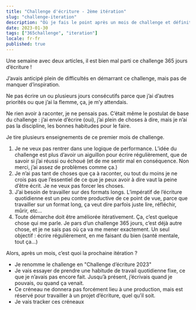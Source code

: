 ```yaml
---
title: "Challenge d'écriture - 2ème itération"
slug: "challenge-iteration"
description: "Où je fais le point après un mois de challenge et définit la prochaine itération"
date: 2023-01-30
tags: ["365challenge", "iteration"]
locale: fr-fr
published: true
---
```


Une semaine avec deux articles, il est bien mal parti ce challenge 365 jours d’écriture !


J’avais anticipé plein de difficultés en démarrant ce challenge, mais pas de manquer d’inspiration.


Ne pas écrire un ou plusieurs jours consécutifs parce que j’ai d’autres priorités ou que j’ai la flemme, ça, je m’y attendais.


Ne rien avoir à raconter, je ne pensais pas. C’était même le postulat de base du challenge : j’ai envie d’écrire (oui), j’ai plein de choses à dire, mais je n’ai pas la discipline, les bonnes habitudes pour le faire.


Je tire plusieurs enseignements de ce premier mois de challenge.


1. Je ne veux pas rentrer dans une logique de performance. L’idée du challenge est plus d’avoir un aiguillon pour écrire régulièrement, que de savoir si j’ai réussi ou échoué (et de me sentir mal en conséquence. Non merci, j’ai assez de problèmes comme ça.)
2. Je n’ai pas tant de choses que ça à raconter, ou tout du moins je ne crois pas que l’essentiel de ce que je peux avoir à dire vaut la peine d’être écrit. Je ne veux pas forcer les choses.
3. J’ai besoin de travailler sur des formats longs. L’impératif de l’écriture quotidienne est un peu contre productive de ce point de vue, parce que travailler sur un format long, ça veut dire parfois juste lire, réfléchir, mûrir, etc...
4. Toute démarche doit être améliorée itérativement. Ça, c’est quelque chose qui me parle. Je pars d’un challenge 365 jours, c’est déjà autre chose, et je ne sais pas où ça va me mener exactement. Un seul objectif : écrire régulièrement, en me faisant du bien (santé mentale, tout ça...)


Alors, après un mois, c’est quoi la prochaine itération ?


- Je renomme le challenge en "Challenge d’écriture 2023"
- Je vais essayer de prendre une habitude de travail quotidienne fixe, ce que je n’avais pas encore fait. Jusqu’à présent, j’écrivais quand je pouvais, ou quand ça venait.
- Ce créneau ne donnera pas forcément lieu à une production, mais est réservé pour travailler à un projet d’écriture, quel qu’il soit.
- Je vais tracker ces créneaux
